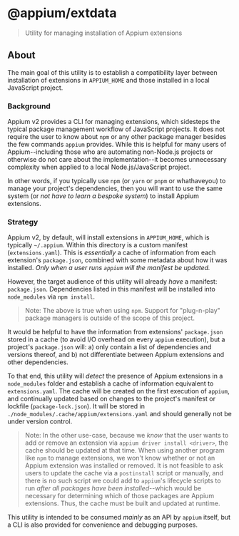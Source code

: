 # @appium/extdata

> Utility for managing installation of Appium extensions

## About

The main goal of this utility is to establish a compatibility layer between installation of extensions in `APPIUM_HOME` and those installed in a local JavaScript project.

### Background

Appium v2 provides a CLI for managing extensions, which sidesteps the typical package management workflow of JavaScript projects. It does not require the user to know about `npm` or any other package manager besides the few commands `appium` provides. While this is helpful for many users of Appium--including those who are automating non-Node.js projects or otherwise do not care about the implementation--it becomes unnecessary complexity when applied to a local Node.js/JavaScript project.

In other words, if you typically use `npm` (or `yarn` or `pnpm` or whathaveyou) to manage your project's dependencies, then you will want to use the same system (or _not have to learn a bespoke system_) to install Appium extensions.

### Strategy

Appium v2, by default, will install extensions in `APPIUM_HOME`, which is typically `~/.appium`. Within this directory is a custom manifest (`extensions.yaml`). This is _essentially_ a cache of information from each extension's `package.json`, combined with some metadata about how it was installed. _Only when a user runs `appium` will the manifest be updated._

However, the target audience of this utility will already _have_ a manifest: `package.json`. Dependencies listed in this manifest will be installed into `node_modules` via `npm install`.

> Note: The above is true when using `npm`. Support for "plug-n-play" package managers is outside of the scope of this project.

It would be helpful to have the information from extensions' `package.json` stored in a cache (to avoid I/O overhead on every `appium` execution), but a project's `package.json` will: a) only contain a list of dependencies and versions thereof, and b) not differentiate between Appium extensions and other dependencies.

To that end, this utility will _detect_ the presence of Appium extensions in a `node_modules` folder and establish a cache of information equivalent to `extensions.yaml`. The cache will be created on the first execution of `appium`, and continually updated based on changes to the project's manifest or lockfile (`package-lock.json`). It will be stored in `./node_modules/.cache/appium/extensions.yaml` and should generally not be under version control.

> Note: In the other use-case, because we _know_ that the user wants to add or remove an extension via `appium driver install <driver>`, the cache should be updated at that time. When using another program like `npm` to manage extensions, we won't know whether or not an Appium extension was installed or removed. It is not feasible to ask users to update the cache via a `postinstall` script or manually, and there is no such script we could add to `appium`'s lifecycle scripts to run _after all packages have been installed_--which would be necessary for determining which of those packages are Appium extensions. Thus, the cache must be built and updated at runtime.

This utility is intended to be consumed _mainly_ as an API by `appium` itself, but a CLI is also provided for convenience and debugging purposes.
